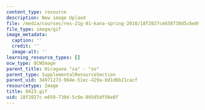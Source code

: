 ```yaml
---
content_type: resource
description: New image Uplaod
file: /media/courses/res-21g-01-kana-spring-2010/18f2027ce650730d5c6e095d5df56e8f_0423.gif
file_type: image/gif
image_metadata:
  caption: ''
  credit: ''
  image-alt: ''
learning_resource_types: []
ocw_type: OCWImage
parent_title: Hiragana "sa" - "so"
parent_type: SupplementalResourceSection
parent_uid: 34971273-984e-51ec-429a-8d1d6b21cacf
resourcetype: Image
title: 0423.gif
uid: 18f2027c-e650-730d-5c6e-095d5df56e8f
---
```


